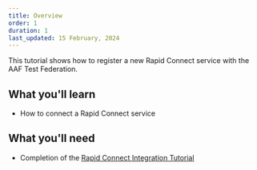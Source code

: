 ```yaml
---
title: Overview
order: 1
duration: 1
last_updated: 15 February, 2024
---
```


This tutorial shows how to register a new Rapid Connect service with the AAF Test Federation.

## What you'll learn

- How to connect a Rapid Connect service

## What you'll need

- Completion of the [Rapid Connect Integration Tutorial](/rapid-connect-integration/01-overview)
